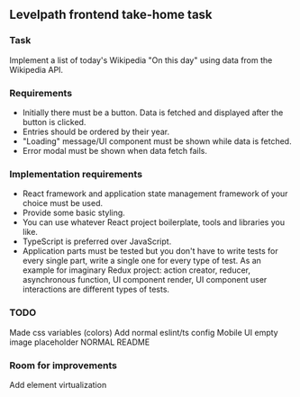 ## Levelpath frontend take-home task

### Task

Implement a list of today's Wikipedia "On this day" using data from the Wikipedia API.

### Requirements

- Initially there must be a button. Data is fetched and displayed after the button is clicked.
- Entries should be ordered by their year.
- "Loading" message/UI component must be shown while data is fetched.
- Error modal must be shown when data fetch fails.

### Implementation requirements

- React framework and application state management framework of your choice must be used.
- Provide some basic styling.
- You can use whatever React project boilerplate, tools and libraries you like.
- TypeScript is preferred over JavaScript.
- Application parts must be tested but you don't have to write tests for every single part, write a single one for every type of test. As an example for imaginary Redux project: action creator, reducer, asynchronous function, UI component render, UI component user interactions are different types of tests.

### TODO
Made css variables (colors)
Add normal eslint/ts config
Mobile UI
empty image placeholder
NORMAL README

### Room for improvements
Add element virtualization